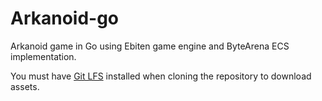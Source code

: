 # Arkanoid-go

Arkanoid game in Go using Ebiten game engine and ByteArena ECS implementation.

You must have [Git LFS](https://git-lfs.github.com/) installed when cloning the repository to download assets.
